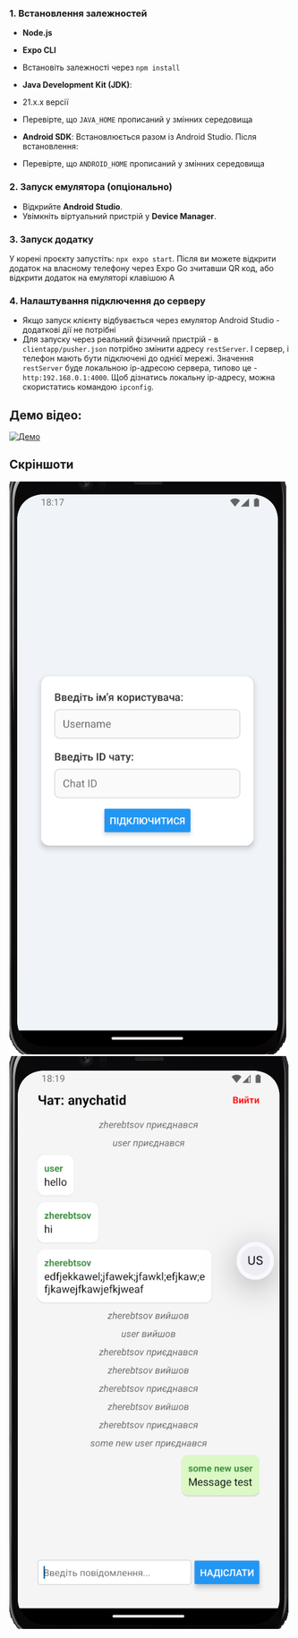 ### 1. Встановлення залежностей
- **Node.js**
- **Expo CLI**
- Встановіть залежності через `npm install`

- **Java Development Kit (JDK)**: 
- 21.х.х версії
- Перевірте, що `JAVA_HOME` прописаний у змінних середовища

- **Android SDK**:
Встановлюється разом із Android Studio. Після встановлення:
- Перевірте, що `ANDROID_HOME` прописаний у змінних середовища

### 2. Запуск емулятора (опціонально)
- Відкрийте **Android Studio**.
- Увімкніть віртуальний пристрій у **Device Manager**.

### 3. Запуск додатку
У корені проєкту запустіть: `npx expo start`. Після ви можете відкрити додаток на власному телефону через Expo Go зчитавши QR код, або відкрити додаток на емуляторі клавішою А

### 4. Налаштування підключення до серверу
- Якщо запуск клієнту відбувається через емулятор Android Studio - додаткові дії не потрібні
- Для запуску через реальний фізичний пристрій - в `clientapp/pusher.json` потрібно змінити адресу `restServer`. І сервер, і телефон мають бути підключені до однієї мережі. Значення `restServer` буде локальною ip-адресою сервера, типово це - `http:192.168.0.1:4000`. Щоб дізнатись локальну ip-адресу, можна скористатись командою `ipconfig`.

## Демо відео:
[![Демо](media/preview.png)](https://drive.google.com/file/d/1lbtXoHDkH2hRfITNSfL63PAkl6yrCq7J/view?usp=sharing)

## Скріншоти
![alt text](./screenshots/login.png)
![alt text](./screenshots/chat.png)

